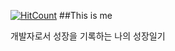 [![HitCount](http://hits.dwyl.io/soraji/sorajigithubio.svg)](http://hits.dwyl.io/soraji/sorajigithubio)
##This is me

개발자로서 성장을 기록하는 나의 성장일기
